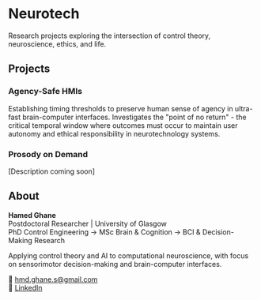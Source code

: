 # Neurotech

Research projects exploring the intersection of control theory, neuroscience, ethics, and life.

## Projects

### Agency-Safe HMIs
Establishing timing thresholds to preserve human sense of agency in ultra-fast brain-computer interfaces. Investigates the "point of no return" - the critical temporal window where outcomes must occur to maintain user autonomy and ethical responsibility in neurotechnology systems.

### Prosody on Demand
[Description coming soon]

## About

**Hamed Ghane**  
Postdoctoral Researcher | University of Glasgow  
PhD Control Engineering → MSc Brain & Cognition → BCI & Decision-Making Research

Applying control theory and AI to computational neuroscience, with focus on sensorimotor decision-making and brain-computer interfaces.

📧 hmd.ghane.s@gmail.com  
🔗 [LinkedIn](https://www.linkedin.com/in/hamedghane)
